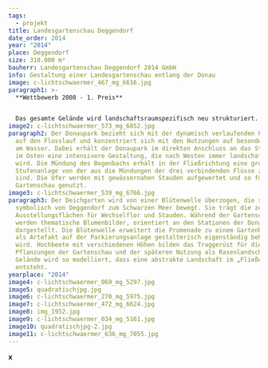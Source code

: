 ```yaml
---
tags:
  - projekt
title: Landesgartenschau Deggendorf
date_order: 2014
year: "2014"
place: Deggendorf
size: 310.000 m²
bauherr: Landesgartenschau Deggendorf 2014 GmbH
info: Gestaltung einer Landesgartenschau entlang der Donau
image: c-lichtschwaermer_467_mg_6616.jpg
paragraph1: >-
  **Wettbewerb 2008 - 1. Preis**


  Das gesamte Gelände wird landschaftsraumspezifisch neu strukturiert. Der Donaupark wird als landschaftlicher Uferpark zur ruhigen Erholung entwickelt und liegt eigenständig vor dem Deich. Die Deichgärten bzw. die Deichpromenade erschließen das Gelände als urbanes Glied und dienen als Verteiler zwischen den Nutzungen. Zwischen Deich und dem „Baumvorhang“ an der Neusiedler Straße entsteht ein neuer Raum, der als Multifunktionsfläche mit Angeboten für Veranstaltungen, Spiel und Sport eine eigene räumliche Qualität erhält.
image2: c-lichtschwaermer_573_mg_6852.jpg
paragraph2: Der Donaupark bezieht sich mit der dynamisch verlaufenden Promenade
  auf den Flusslauf und konzentriert sich mit den Nutzungen auf besondere Orte
  am Wasser. Dabei erhält der Donaupark im direkten Anschluss an das Stadtgebiet
  im Osten eine intensivere Gestaltung, die nach Westen immer landschaftlicher
  wird. Die Mündung des Bogenbachs erhält in der Fließrichtung eine großzügige
  Stufenanlage von der aus die Mündungen der drei verbindenden Flüsse zu sehen
  sind. Die Ufer werden mit gewässernahen Stauden aufgewertet und so für die
  Gartenschau genutzt.
image3: c-lichtschwaermer_539_mg_6766.jpg
paragraph3: Der Deichgarten wird von einer Blütenwelle überzogen, die sich
  symbolisch von Deggendorf zum Schwarzen Meer bewegt. Sie trägt die zentralen
  Ausstellungsflächen für Wechselflor und Stauden. Während der Gartenschau
  werden thematische Blumenbilder, orientiert an den Stationen der Donau,
  dargestellt. Die Blütenwelle erweitert die Promenade zu einem Gartenband, dass
  als Artefakt auf der Parkierungsanlage gestalterisch eigenständig behandelt
  wird. Hochbeete mit verschiedenen Höhen bilden das Traggerüst für die
  Pflanzungen der Gartenschau und der späteren Nutzung als Rasenlandschaft. Das
  Gelände wird so modelliert, dass eine abstrakte Landschaft im „Fließen“
  entsteht.
yearplace: "2014"
image4: c-lichtschwaermer_069_mg_5297.jpg
image5: quadratischjpg.jpg
image6: c-lichtschwaermer_270_mg_5975.jpg
image7: c-lichtschwaermer_472_mg_6624.jpg
image8: img_1952.jpg
image9: c-lichtschwaermer_034_mg_5161.jpg
image10: quadratischjpg-2.jpg
image11: c-lichtschwaermer_636_mg_7055.jpg
---
```

**x**